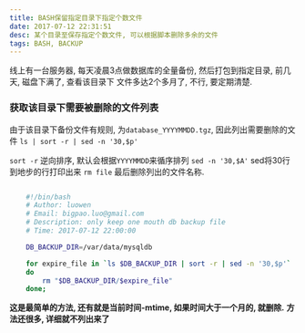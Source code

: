 ```yaml
---
title: BASH保留指定目录下指定个数文件
date: 2017-07-12 22:31:51
desc: 某个目录至保存指定个数文件, 可以根据脚本删除多余的文件
tags: BASH, BACKUP
---
```


线上有一台服务器, 每天凌晨3点做数据库的全量备份, 然后打包到指定目录, 前几天, 磁盘下满了, 查看该目录下
文件多达2个多月了, 不行, 要定期清楚.

<!--more-->

### 获取该目录下需要被删除的文件列表

由于该目录下备份文件有规则, 为`database_YYYYMMDD.tgz`, 因此列出需要删除的文件 `ls | sort -r | sed -n '30,$p'`

`sort -r` 逆向排序, 默认会根据`YYYYMMDD`来循序排列
`sed -n '30,$A'` sed将30行到地步的行打印出来
`rm file` 最后删除列出的文件名称.

```bash

    #!/bin/bash
    # Author: luowen
    # Email: bigpao.luo@gmail.com
    # Description: only keep one mouth db backup file
    # Time: 2017-07-12 22:00:00

    DB_BACKUP_DIR=/var/data/mysqldb

    for expire_file in `ls $DB_BACKUP_DIR | sort -r | sed -n '30,$p'`
    do
        rm "$DB_BACKUP_DIR/$expire_file"
    done;
```


**这是最简单的方法, 还有就是当前时间-mtime, 如果时间大于一个月的, 就删除.**
**方法还很多, 详细就不列出来了**

